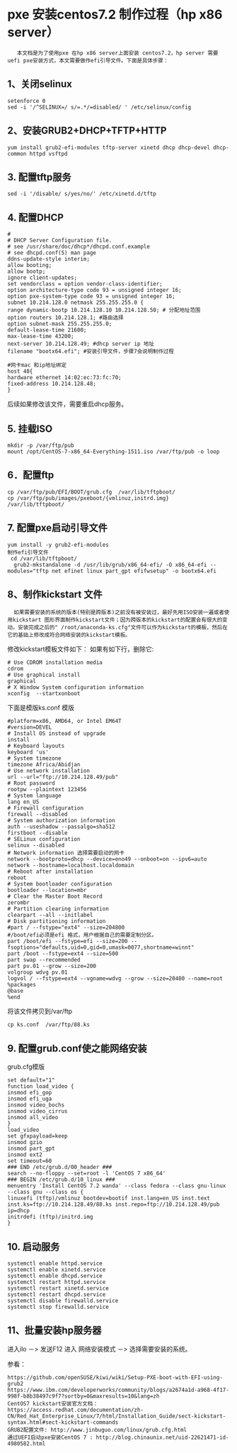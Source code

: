 # pxe 安装centos7.2 制作过程（hp x86 server）
 
       本文档是为了使用pxe 在hp x86 server上面安装 centos7.2，hp server 需要uefi pxe安装方式，本文需要做作efi引导文件。下面是具体步骤：
## 1、关闭selinux

```
setenforce 0
sed -i '/^SELINUX=/ s/=.*/=disabled/ ' /etc/selinux/config
```

## 2、安装GRUB2+DHCP+TFTP+HTTP
```
yum install grub2-efi-modules tftp-server xinetd dhcp dhcp-devel dhcp-common httpd vsftpd
```

## 3. 配置tftp服务
```
sed -i '/disable/ s/yes/no/' /etc/xinetd.d/tftp
```

## 4. 配置DHCP
```
#
# DHCP Server Configuration file.
# see /usr/share/doc/dhcp*/dhcpd.conf.example
# see dhcpd.conf(5) man page
ddns-update-style interim;
allow booting;
allow bootp;
ignore client-updates;
set vendorclass = option vendor-class-identifier;
option architecture-type code 93 = unsigned integer 16;
option pxe-system-type code 93 = unsigned integer 16;
subnet 10.214.128.0 netmask 255.255.255.0 {
range dynamic-bootp 10.214.128.10 10.214.128.50; # 分配地址范围
option routers 10.214.128.1; #路由选择
option subnet-mask 255.255.255.0; 
default-lease-time 21600; 
max-lease-time 43200;
next-server 10.214.128.49; #dhcp server ip 地址
filename "bootx64.efi"; #安装引导文件，步骤7会说明制作过程

#网卡mac 和ip地址绑定
host 48{
hardware ethernet 14:02:ec:73:fc:70; 
fixed-address 10.214.128.48;
}
 ```
后续如果修改该文件，需要重启dhcp服务。
## 5. 挂载ISO
```
mkdir -p /var/ftp/pub
mount /opt/CentOS-7-x86_64-Everything-1511.iso /var/ftp/pub -o loop
``` 
## 6．配置ftp
```
cp /var/ftp/pub/EFI/BOOT/grub.cfg  /var/lib/tftpboot/
cp /var/ftp/pub/images/pxeboot/{vmlinuz,initrd.img}  /var/lib/tftpboot/
```

## 7. 配置pxe启动引导文件
```
yum install -y grub2-efi-modules 
制作efi引导文件
 cd /var/lib/tftpboot/
  grub2-mkstandalone -d /usr/lib/grub/x86_64-efi/ -O x86_64-efi --modules="tftp net efinet linux part_gpt efifwsetup" -o bootx64.efi
  ```

## 8、制作kickstart 文件

 
      如果需要安装的系统的版本(特别是跨版本)之前没有被安装过，最好先用ISO安装一遍或者使用kickstart 图形界面制作kickstart文件；因为跨版本的kickstart的配置会有很大的变动。安装完成之后的" /root/anaconda-ks.cfg"文件可以作为kickstart的模板，然后在它的基础上修改成符合网络安装的kickstart模板。
修改kickstart模板文件如下：
如果有如下行，删除它:
```
# Use CDROM installation media
cdrom
# Use graphical install
graphical
# X Window System configuration information
xconfig  --startxonboot
```
下面是模版ks.conf 模版
```
#platform=x86, AMD64, or Intel EM64T
#version=DEVEL
# Install OS instead of upgrade
install
# Keyboard layouts
keyboard 'us'
# System timezone
timezone Africa/Abidjan
# Use network installation
url --url="ftp://10.214.128.49/pub"
# Root password
rootpw --plaintext 123456
# System language
lang en_US
# Firewall configuration
firewall --disabled
# System authorization information
auth --useshadow --passalgo=sha512
firstboot --disable
# SELinux configuration
selinux --disabled
# Network information 选择需要启动的网卡
network --bootproto=dhcp --device=eno49 --onboot=on --ipv6=auto
network --hostname=localhost.localdomain
# Reboot after installation
reboot
# System bootloader configuration
bootloader --location=mbr
# Clear the Master Boot Record
zerombr
# Partition clearing information
clearpart --all --initlabel
# Disk partitioning information
#part / --fstype="ext4" --size=204800
#/boot/efi必须是efi 格式，用户根据自己的需要定制分区。
part /boot/efi --fstype=efi --size=200 --fsoptions="defaults,uid=0,gid=0,umask=0077,shortname=winnt"
part /boot --fstype=ext4 --size=500
part swap --recommended
part pv.01 --grow --size=200
volgroup wdvg pv.01
logvol / --fstype=ext4 --vgname=wdvg --grow --size=20480 --name=root
%packages
@base
%end
```
将该文件拷贝到/var/ftp
```
cp ks.conf  /var/ftp/88.ks
```
## 9. 配置grub.conf使之能网络安装
grub.cfg模版
```
set default="1"
function load_video {
insmod efi_gop
insmod efi_uga
insmod video_bochs
insmod video_cirrus
insmod all_video
}
load_video
set gfxpayload=keep
insmod gzio
insmod part_gpt
insmod ext2
set timeout=60
### END /etc/grub.d/00_header ###
search --no-floppy --set=root -l 'CentOS 7 x86_64'
### BEGIN /etc/grub.d/10_linux ###
menuentry 'Install CentOS 7.2 wanda' --class fedora --class gnu-linux --class gnu --class os {
linuxefi (tftp)/vmlinuz bootdev=bootif inst.lang=en_US inst.text inst.ks=ftp://10.214.128.49/88.ks inst.repo=ftp://10.214.128.49/pub ip=dhcp
initrdefi (tftp)/initrd.img
}
```

## 10. 启动服务
```
systemctl enable httpd.service
systemctl enable xinetd.service
systemctl enable dhcpd.service
systemctl restart httpd.service
systemctl restart xinetd.service
systemctl restart dhcpd.service
systemctl disable firewalld.service
systemctl stop firewalld.service
```
## 11、批量安装hp服务器
 
进入ilo   －> 发送F12 进入 网络安装模式 －> 选择需要安装的系统。
 
 
 
参看：
```
https://github.com/openSUSE/kiwi/wiki/Setup-PXE-boot-with-EFI-using-grub2
https://www.ibm.com/developerworks/community/blogs/a2674a1d-a968-4f17-998f-b8b38497c9f7?sortby=0&maxresults=10&lang=zh
CentOS7 kickstart安装官方文档：https://access.redhat.com/documentation/zh-CN/Red_Hat_Enterprise_Linux/7/html/Installation_Guide/sect-kickstart-syntax.html#sect-kickstart-commands
GRUB2配置文件: http://www.jinbuguo.com/linux/grub.cfg.html
通过UEFI启动pxe安装CentOS 7 : http://blog.chinaunix.net/uid-22621471-id-4980582.html
```
